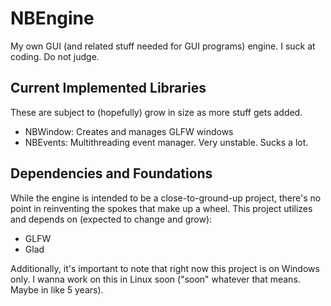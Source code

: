 # NBEngine

My own GUI (and related stuff needed for GUI programs) engine. I suck at coding. Do not judge.

## Current Implemented Libraries

These are subject to (hopefully) grow in size as more stuff gets added.

* NBWindow: Creates and manages GLFW windows
* NBEvents: Multithreading event manager. Very unstable. Sucks a lot.

## Dependencies and Foundations

While the engine is intended to be a close-to-ground-up project, there's no point in reinventing the spokes that
make up a wheel. This project utilizes and depends on (expected to change and grow):

* GLFW
* Glad

Additionally, it's important to note that right now this project is on Windows only. I wanna work on this in Linux soon
("soon" whatever that means. Maybe in like 5 years).
